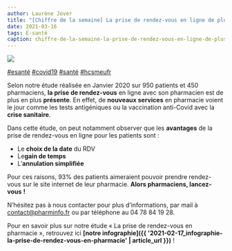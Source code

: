 ```yaml
---
author: Laurène Jover
title: "[Chiffre de la semaine] La prise de rendez-vous en ligne de plus en plus présente en pharmacie."
date: 2021-03-16
tags: E-santé
caption: chiffre-de-la-semaine-la-prise-de-rendez-vous-en-ligne-de-plus-en-plus-presente-en-pharmacie.webp
---
```


![](/2021-03-16_chiffre-de-la-semaine-la-prise-de-rendez-vous-en-ligne-de-plus-en-plus-presente-en-pharmacie/chiffre-de-la-semaine-wordpress-kozea-group-770x578px2.png)

[#esanté](https://www.linkedin.com/feed/hashtag/?keywords=%23esant%C3%A9)
[#covid19](https://www.linkedin.com/feed/hashtag/?keywords=%23covid19)
[#santé](https://www.linkedin.com/feed/hashtag/?keywords=%23sant%C3%A9)
[#hcsmeufr](https://www.linkedin.com/feed/hashtag/?keywords=%23hcsmeufr)

Selon notre étude réalisée en Janvier 2020 sur 950 patients et 450 pharmaciens,
**la prise de rendez-vous**
en ligne avec son pharmacien est de plus en plus
**présente**. En effet, de
**nouveaux services**
en pharmacie voient le jour comme les tests antigéniques ou la vaccination anti-Covid avec la
**crise sanitaire**.

Dans cette étude, on peut notamment observer que les
**avantages**
de la prise de rendez-vous en ligne pour les patients sont :

- Le **choix de la date** du RDV
- Le**gain de temps**
- L’**annulation simplifiée**

Pour ces raisons, 93% des patients aimeraient pouvoir prendre rendez-vous sur le site internet de leur pharmacie.
**Alors pharmaciens, lancez-vous**
**!**

N’hésitez pas à nous contacter pour plus d’informations, par mail à
[contact@pharminfo.fr](mailto:contact@pharminfo.fr)
ou par téléphone au 04 78 84 19 28.

Pour en savoir plus sur notre étude « La prise de rendez-vous en pharmacie », retrouvez ici
**[notre infographie]({{ '2021-02-17_infographie-la-prise-de-rendez-vous-en-pharmacie' | article_url }})**
!
